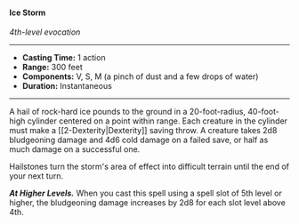 #### Ice Storm
*4th-level evocation*
___
- **Casting Time:** 1 action
- **Range:** 300 feet
- **Components:** V, S, M (a pinch of dust and a few drops of water)
- **Duration:** Instantaneous
---
A hail of rock-hard ice pounds to the ground in a 20-foot-radius, 40-foot-high cylinder centered on a point within range. Each creature in the cylinder must make a [[2-Dexterity|Dexterity]] saving throw. A creature takes 2d8 bludgeoning damage and 4d6 cold damage on a failed save, or half as much damage on a successful one.

Hailstones turn the storm's area of effect into difficult terrain until the end of your next turn.

***At Higher Levels.*** When you cast this spell using a spell slot of 5th level or higher, the bludgeoning damage increases by 2d8 for each slot level above 4th.
